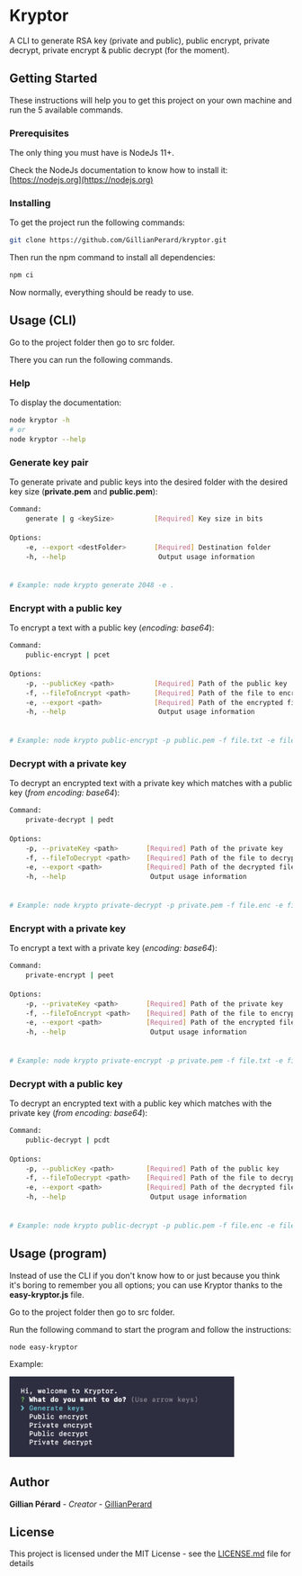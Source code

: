 # Kryptor

A CLI to generate RSA key (private and public), public encrypt, private decrypt, private encrypt & public decrypt (for the moment).

## Getting Started

These instructions will help you to get this project on your own machine and run the 5 available commands.

### Prerequisites

The only thing you must have is NodeJs 11+.

Check the NodeJs documentation to know how to install it: [https://nodejs.org](https://nodejs.org)

### Installing

To get the project run the following commands:

```sh
git clone https://github.com/GillianPerard/kryptor.git
```

Then run the npm command to install all dependencies:

```sh
npm ci
```

Now normally, everything should be ready to use.

## Usage (CLI)

Go to the project folder then go to src folder.

There you can run the following commands.

### Help

To display the documentation:

```sh
node kryptor -h
# or
node kryptor --help
```

### Generate key pair

To generate private and public keys into the desired folder with the desired key size (**private.pem** and **public.pem**):

```sh
Command:
    generate | g <keySize>          [Required] Key size in bits

Options:
    -e, --export <destFolder>       [Required] Destination folder
    -h, --help                       Output usage information


# Example: node krypto generate 2048 -e .
```

### Encrypt **with a public key**

To encrypt a text with a public key (*encoding: base64*):

```sh
Command:
    public-encrypt | pcet

Options:
    -p, --publicKey <path>          [Required] Path of the public key
    -f, --fileToEncrypt <path>      [Required] Path of the file to encrypt
    -e, --export <path>             [Required] Path of the encrypted file
    -h, --help                       Output usage information


# Example: node krypto public-encrypt -p public.pem -f file.txt -e file.enc
```

### Decrypt **with a private key**

To decrypt an encrypted text with a private key which matches with a public key (*from encoding: base64*):

```sh
Command:
    private-decrypt | pedt

Options:
    -p, --privateKey <path>       [Required] Path of the private key
    -f, --fileToDecrypt <path>    [Required] Path of the file to decrypt
    -e, --export <path>           [Required] Path of the decrypted file
    -h, --help                     Output usage information


# Example: node krypto private-decrypt -p private.pem -f file.enc -e file.txt
```

### Encrypt **with a private key**

To encrypt a text with a private key (*encoding: base64*):

```sh
Command:
    private-encrypt | peet

Options:
    -p, --privateKey <path>       [Required] Path of the private key
    -f, --fileToEncrypt <path>    [Required] Path of the file to encrypt
    -e, --export <path>           [Required] Path of the encrypted file
    -h, --help                     Output usage information


# Example: node krypto private-encrypt -p private.pem -f file.txt -e file.enc
```

### Decrypt **with a public key**

To decrypt an encrypted text with a public key which matches with the private key (*from encoding: base64*):

```sh
Command:
    public-decrypt | pcdt

Options:
    -p, --publicKey <path>        [Required] Path of the public key
    -f, --fileToDecrypt <path>    [Required] Path of the file to decrypt
    -e, --export <path>           [Required] Path of the decrypted file
    -h, --help                     Output usage information


# Example: node krypto public-decrypt -p public.pem -f file.enc -e file.txt
```

## Usage (program)

Instead of use the CLI if you don't know how to or just because you think it's boring to remember you all options; you can use Kryptor thanks to the **easy-kryptor.js** file.

Go to the project folder then go to src folder.

Run the following command to start the program and follow the instructions:

```sh
node easy-kryptor
```

Example:

<img src="./assets/easy-kryptor.png" width="400">


## Author

**Gillian Pérard** - *Creator* - [GillianPerard](https://github.com/GillianPerard)

## License

This project is licensed under the MIT License - see the [LICENSE.md](LICENSE.md) file for details